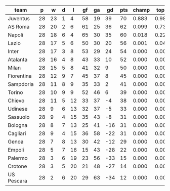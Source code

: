 |    team    | p  | w  | d | l  | gf | ga | gd  | pts | champ | top2  | top3  | top4  |  5-7  | bot4  | bot3  | bot2  |
|------------|----|----|---|----|----|----|-----|-----|-------|-------|-------|-------|-------|-------|-------|-------|
| Juventus   | 28 | 23 | 1 |  4 | 58 | 19 |  39 |  70 | 0.883 | 0.986 | 1.000 | 1.000 | 0.000 | 0.000 | 0.000 | 0.000|
| AS Roma    | 28 | 20 | 2 |  6 | 61 | 25 |  36 |  62 | 0.099 | 0.734 | 0.939 | 0.988 | 0.012 | 0.000 | 0.000 | 0.000|
| Napoli     | 28 | 18 | 6 |  4 | 65 | 30 |  35 |  60 | 0.018 | 0.225 | 0.721 | 0.905 | 0.095 | 0.000 | 0.000 | 0.000|
| Lazio      | 28 | 17 | 5 |  6 | 50 | 30 |  20 |  56 | 0.001 | 0.043 | 0.228 | 0.612 | 0.379 | 0.000 | 0.000 | 0.000|
| Inter      | 28 | 17 | 3 |  8 | 53 | 29 |  24 |  54 | 0.000 | 0.008 | 0.073 | 0.272 | 0.694 | 0.000 | 0.000 | 0.000|
| Atalanta   | 28 | 16 | 4 |  8 | 43 | 33 |  10 |  52 | 0.000 | 0.004 | 0.027 | 0.143 | 0.781 | 0.000 | 0.000 | 0.000|
| Milan      | 28 | 15 | 5 |  8 | 41 | 32 |   9 |  50 | 0.000 | 0.001 | 0.012 | 0.076 | 0.772 | 0.000 | 0.000 | 0.000|
| Fiorentina | 28 | 12 | 9 |  7 | 45 | 37 |   8 |  45 | 0.000 | 0.000 | 0.001 | 0.005 | 0.228 | 0.000 | 0.000 | 0.000|
| Sampdoria  | 28 | 11 | 8 |  9 | 35 | 33 |   2 |  41 | 0.000 | 0.000 | 0.000 | 0.000 | 0.013 | 0.000 | 0.000 | 0.000|
| Torino     | 28 | 10 | 9 |  9 | 52 | 46 |   6 |  39 | 0.000 | 0.000 | 0.000 | 0.000 | 0.024 | 0.000 | 0.000 | 0.000|
| Chievo     | 28 | 11 | 5 | 12 | 33 | 37 |  -4 |  38 | 0.000 | 0.000 | 0.000 | 0.000 | 0.003 | 0.000 | 0.000 | 0.000|
| Udinese    | 28 |  9 | 6 | 13 | 32 | 37 |  -5 |  33 | 0.000 | 0.000 | 0.000 | 0.000 | 0.000 | 0.002 | 0.000 | 0.000|
| Sassuolo   | 28 |  9 | 4 | 15 | 35 | 43 |  -8 |  31 | 0.000 | 0.000 | 0.000 | 0.000 | 0.000 | 0.022 | 0.000 | 0.000|
| Bologna    | 28 |  8 | 7 | 13 | 25 | 41 | -16 |  31 | 0.000 | 0.000 | 0.000 | 0.000 | 0.000 | 0.017 | 0.000 | 0.000|
| Cagliari   | 28 |  9 | 4 | 15 | 36 | 58 | -22 |  31 | 0.000 | 0.000 | 0.000 | 0.000 | 0.000 | 0.018 | 0.001 | 0.000|
| Genoa      | 28 |  7 | 8 | 13 | 30 | 42 | -12 |  29 | 0.000 | 0.000 | 0.000 | 0.000 | 0.000 | 0.061 | 0.002 | 0.000|
| Empoli     | 28 |  5 | 7 | 16 | 15 | 43 | -28 |  22 | 0.000 | 0.000 | 0.000 | 0.000 | 0.000 | 0.889 | 0.190 | 0.036|
| Palermo    | 28 |  3 | 6 | 19 | 23 | 56 | -33 |  15 | 0.000 | 0.000 | 0.000 | 0.000 | 0.000 | 0.993 | 0.876 | 0.440|
| Crotone    | 28 |  3 | 5 | 20 | 21 | 48 | -27 |  14 | 0.000 | 0.000 | 0.000 | 0.000 | 0.000 | 0.999 | 0.956 | 0.707|
| US Pescara | 28 |  2 | 6 | 20 | 29 | 63 | -34 |  12 | 0.000 | 0.000 | 0.000 | 0.000 | 0.000 | 0.999 | 0.975 | 0.817|
